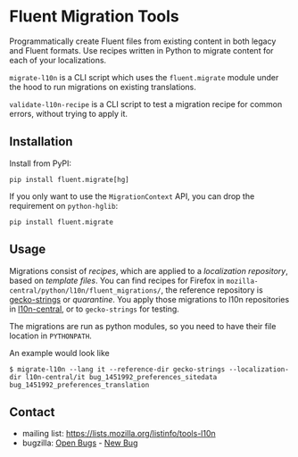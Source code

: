 Fluent Migration Tools
======================

Programmatically create Fluent files from existing content in both legacy
and Fluent formats. Use recipes written in Python to migrate content for each
of your localizations.

`migrate-l10n` is a CLI script which uses the `fluent.migrate` module under
the hood to run migrations on existing translations.

`validate-l10n-recipe` is a CLI script to test a migration recipe for common
errors, without trying to apply it.

Installation
------------

Install from PyPI:

    pip install fluent.migrate[hg]

If you only want to use the `MigrationContext` API, you can drop the
requirement on `python-hglib`:

    pip install fluent.migrate

Usage
-----

Migrations consist of _recipes_, which are applied to a _localization repository_, based on _template files_.
You can find recipes for Firefox in `mozilla-central/python/l10n/fluent_migrations/`,
the reference repository is [gecko-strings](https://hg.mozilla.org/l10n/gecko-strings/) or _quarantine_.
You apply those migrations to l10n repositories in [l10n-central](https://hg.mozilla.org/l10n-central/), or to `gecko-strings` for testing.

The migrations are run as python modules, so you need to have their file location in `PYTHONPATH`.

An example would look like

    $ migrate-l10n --lang it --reference-dir gecko-strings --localization-dir l10n-central/it bug_1451992_preferences_sitedata bug_1451992_preferences_translation

Contact
-------

 - mailing list: https://lists.mozilla.org/listinfo/tools-l10n
 - bugzilla: [Open Bugs](https://bugzilla.mozilla.org/buglist.cgi?component=Fluent%20Migration&product=Localization%20Infrastructure%20and%20Tools&bug_status=__open__) - [New Bug](https://bugzilla.mozilla.org/enter_bug.cgi?product=Localization%20Infrastructure%20and%20Tools&component=Fluent%20Migration)
